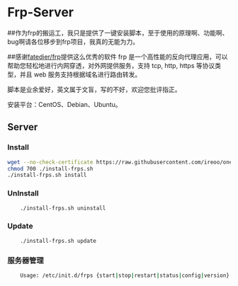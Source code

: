 Frp-Server
===========
##作为frp的搬运工，我只是提供了一键安装脚本，至于使用的原理啊、功能啊、bug啊请各位移步到frp项目，我真的无能为力。


##感谢[fatedier/frp](https://github.com/fatedier/frp)提供这么优秀的软件
frp 是一个高性能的反向代理应用，可以帮助您轻松地进行内网穿透，对外网提供服务，支持 tcp, http, https 等协议类型，并且 web 服务支持根据域名进行路由转发。

脚本是业余爱好，英文属于文盲，写的不好，欢迎您批评指正。

安装平台：CentOS、Debian、Ubuntu。


Server
------

### Install

```Bash
wget --no-check-certificate https://raw.githubusercontent.com/ireoo/onekey-install-shell/master/frps/install-frps.sh -O ./install-frps.sh
chmod 700 ./install-frps.sh
./install-frps.sh install
```

### UnInstall
```Bash
    ./install-frps.sh uninstall
```
### Update
```Bash
    ./install-frps.sh update
```
### 服务器管理
```Bash
    Usage: /etc/init.d/frps {start|stop|restart|status|config|version}
```

